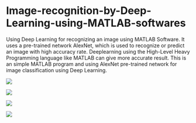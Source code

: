 # Image-recognition-by-Deep-Learning-using-MATLAB-softwares
Using Deep Learning for recognizing an image using MATLAB Software.
It uses a pre-trained network AlexNet, which is used to recognize or predict an image with high accuracy rate.
Deeplearning using the High-Level Heavy Programming language like MATLAB can give more accurate result. This is an simple MATLAB program and using AlexNet pre-trained network for image classification using Deep Learning.

![](https://github.com/akhilaku/Image-recognition-by-Deep-Learning-using-MATLAB-softwares/blob/master/1.jpg)

![](https://github.com/akhilaku/Image-recognition-by-Deep-Learning-using-MATLAB-softwares/blob/master/Pre-trained%20network-%20AlexNet%20layers.jpg)

![](https://github.com/akhilaku/Image-recognition-by-Deep-Learning-using-MATLAB-softwares/blob/master/predictionP2.jpg)

![](https://github.com/akhilaku/Image-recognition-by-Deep-Learning-using-MATLAB-softwares/blob/master/Investigation%20Prediction%20bargraph.jpg)
